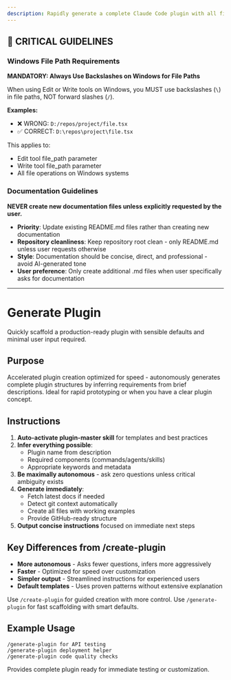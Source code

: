 ```yaml
---
description: Rapidly generate a complete Claude Code plugin with all files and structure ready to use
---
```


## 🚨 CRITICAL GUIDELINES

### Windows File Path Requirements

**MANDATORY: Always Use Backslashes on Windows for File Paths**

When using Edit or Write tools on Windows, you MUST use backslashes (`\`) in file paths, NOT forward slashes (`/`).

**Examples:**
- ❌ WRONG: `D:/repos/project/file.tsx`
- ✅ CORRECT: `D:\repos\project\file.tsx`

This applies to:
- Edit tool file_path parameter
- Write tool file_path parameter
- All file operations on Windows systems


### Documentation Guidelines

**NEVER create new documentation files unless explicitly requested by the user.**

- **Priority**: Update existing README.md files rather than creating new documentation
- **Repository cleanliness**: Keep repository root clean - only README.md unless user requests otherwise
- **Style**: Documentation should be concise, direct, and professional - avoid AI-generated tone
- **User preference**: Only create additional .md files when user specifically asks for documentation


---

# Generate Plugin

Quickly scaffold a production-ready plugin with sensible defaults and minimal user input required.

## Purpose

Accelerated plugin creation optimized for speed - autonomously generates complete plugin structures by inferring requirements from brief descriptions. Ideal for rapid prototyping or when you have a clear plugin concept.

## Instructions

1. **Auto-activate plugin-master skill** for templates and best practices
2. **Infer everything possible**:
   - Plugin name from description
   - Required components (commands/agents/skills)
   - Appropriate keywords and metadata
3. **Be maximally autonomous** - ask zero questions unless critical ambiguity exists
4. **Generate immediately**:
   - Fetch latest docs if needed
   - Detect git context automatically
   - Create all files with working examples
   - Provide GitHub-ready structure
5. **Output concise instructions** focused on immediate next steps

## Key Differences from /create-plugin

- **More autonomous** - Asks fewer questions, infers more aggressively
- **Faster** - Optimized for speed over customization
- **Simpler output** - Streamlined instructions for experienced users
- **Default templates** - Uses proven patterns without extensive explanation

Use `/create-plugin` for guided creation with more control.
Use `/generate-plugin` for fast scaffolding with smart defaults.

## Example Usage

```
/generate-plugin for API testing
/generate-plugin deployment helper
/generate-plugin code quality checks
```

Provides complete plugin ready for immediate testing or customization.
